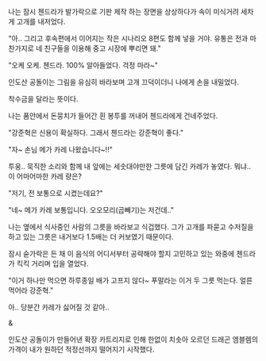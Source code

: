 나는 잠시 첸드라가 발가락으로 기판 제작 하는 장면을 상상하다가 속이 미식거려 세차게 고개를 내저었다.

"아.. 그리고 후속편에서 이어지는 작은 시나리오 8편도 함께 넣을 거야. 유통은 전과 마찬가지로 네 친구들을 이용해 중고 시장에 뿌리면 돼."

"오케 오케. 첸드라. 100% 알아들었다. 걱정 마라~"

인도산 공돌이는 그림을 유심히 바라보며 고개 끄덕이더니 나에게 손을 내밀었다.

착수금을 달라는 뜻이다.

나는 품안에서 돈뭉치가 들어간 흰 봉투를 꺼내어 첸드라에게 건네주었다.

"강준혁은 신용이 확실하다. 그래서 첸드라는 강준혁이 좋다."

"자~ 손님 메가 카레 나왔습니다~!!"

투웅.. 묵직한 소리와 함께 내 앞에는 세숫대야만한 그릇에 담긴 카레가 놓였다. 뭐냐.. 이 어마어마한 카레 량은?

"저기, 전 보통으로 시켰는데요?"

"네~ 메가 카레 보통입니다. 오오모리(곱빼기)는 저건데.."

나는 옆에서 식사중인 사람의 그릇을 바라보고 식겁했다. 그가 고개를 파묻고 수저질을 하고 있는 그릇은 내거보다 1.5배는 더 커보였기 때문이다. 

잠시 숟가락은 든 채 이 음식의 어디서부터 공략해야 할지 고민하고 있는 와중에 첸드라가 킥킥 거리며 입을 열었다.

"이거 하나만 먹으면 하루종일 배가 고프지 않다~ 푸말라는 이거 두 그릇 먹는다. 얼른 먹어라 강준혁."

아.. 당분간 카레가 싫어질 것 같아..

&

인도산 공돌이가 만들어낸 확장 카트리지로 인해 한없이 치솟아 오르던 드래곤 엠블렘의 가격이 내가 원하던 적정선까지 떨어지기 시작했다.